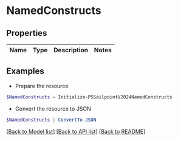 # NamedConstructs
## Properties

Name | Type | Description | Notes
------------ | ------------- | ------------- | -------------

## Examples

- Prepare the resource
```powershell
$NamedConstructs = Initialize-PSSailpointV2024NamedConstructs 
```

- Convert the resource to JSON
```powershell
$NamedConstructs | ConvertTo-JSON
```

[[Back to Model list]](../README.md#documentation-for-models) [[Back to API list]](../README.md#documentation-for-api-endpoints) [[Back to README]](../README.md)

